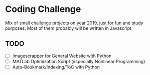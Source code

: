 # Coding Challenge

Mix of small challenge projects on year 2019, just for fun and study purposes.
Most of them probably will be written in Javascript.

## TODO
- [ ] Imagescrapper for General Website with Python
- [ ] MATLab Optimization Script (especially Nonlinear Programming)
- [ ] Auto-Bookmark/Indexing/ToC with Python
